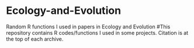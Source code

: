 # Ecology-and-Evolution
Random R functions I used in papers in Ecology and Evolution
#This repository contains R codes/functions I used in some projects. Citation is at the top of each archive.

